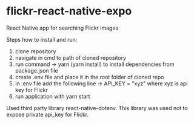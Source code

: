 # flickr-react-native-expo
React Native app for searching Flickr images

Steps how to install and run:

1. clone repository
2. navigate in cmd to path of cloned repository
3. run command -> yarn (yarn install) to install dependencies from package.json file
4. create .env file and place it in the root folder of cloned repo
5. in .env file add the following line -> API_KEY = "xyz" where xyz is api key for Flickr
6. run application with yarn start

Used third party library react-native-dotenv.
This library was used not to expose private api_key for Flickr.
